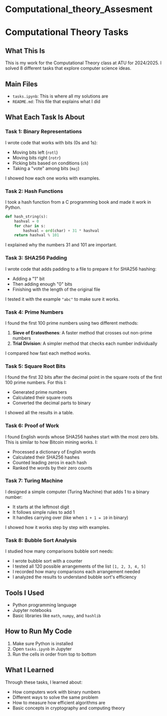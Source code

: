 # Computational_theory_Assesment

# Computational Theory Tasks

## What This Is
This is my work for the Computational Theory class at ATU for 2024/2025. I solved 8 different tasks that explore computer science ideas.

## Main Files
- `tasks.ipynb`: This is where all my solutions are
- `README.md`: This file that explains what I did

## What Each Task Is About

### Task 1: Binary Representations
I wrote code that works with bits (0s and 1s):
- Moving bits left (`rotl`)
- Moving bits right (`rotr`)
- Picking bits based on conditions (`ch`)
- Taking a "vote" among bits (`maj`)

I showed how each one works with examples.

### Task 2: Hash Functions
I took a hash function from a C programming book and made it work in Python.

```python
def hash_string(s):
    hashval = 0
    for char in s:
        hashval = ord(char) + 31 * hashval
    return hashval % 101
```

I explained why the numbers 31 and 101 are important.

### Task 3: SHA256 Padding
I wrote code that adds padding to a file to prepare it for SHA256 hashing:
- Adding a "1" bit
- Then adding enough "0" bits
- Finishing with the length of the original file

I tested it with the example `"abc"` to make sure it works.

### Task 4: Prime Numbers
I found the first 100 prime numbers using two different methods:
1. **Sieve of Eratosthenes**: A faster method that crosses out non-prime numbers  
2. **Trial Division**: A simpler method that checks each number individually

I compared how fast each method works.

### Task 5: Square Root Bits
I found the first 32 bits after the decimal point in the square roots of the first 100 prime numbers. For this I:
- Generated prime numbers
- Calculated their square roots
- Converted the decimal parts to binary

I showed all the results in a table.

### Task 6: Proof of Work
I found English words whose SHA256 hashes start with the most zero bits. This is similar to how Bitcoin mining works. I:
- Processed a dictionary of English words
- Calculated their SHA256 hashes
- Counted leading zeros in each hash
- Ranked the words by their zero counts

### Task 7: Turing Machine
I designed a simple computer (Turing Machine) that adds 1 to a binary number:
- It starts at the leftmost digit
- It follows simple rules to add 1
- It handles carrying over (like when `1 + 1 = 10` in binary)

I showed how it works step by step with examples.

### Task 8: Bubble Sort Analysis
I studied how many comparisons bubble sort needs:
- I wrote bubble sort with a counter
- I tested all 120 possible arrangements of the list `[1, 2, 3, 4, 5]`
- I recorded how many comparisons each arrangement needed
- I analyzed the results to understand bubble sort's efficiency

## Tools I Used
- Python programming language
- Jupyter notebooks
- Basic libraries like `math`, `numpy`, and `hashlib`

## How to Run My Code
1. Make sure Python is installed
2. Open `tasks.ipynb` in Jupyter
3. Run the cells in order from top to bottom

## What I Learned
Through these tasks, I learned about:
- How computers work with binary numbers
- Different ways to solve the same problem
- How to measure how efficient algorithms are
- Basic concepts in cryptography and computing theory
